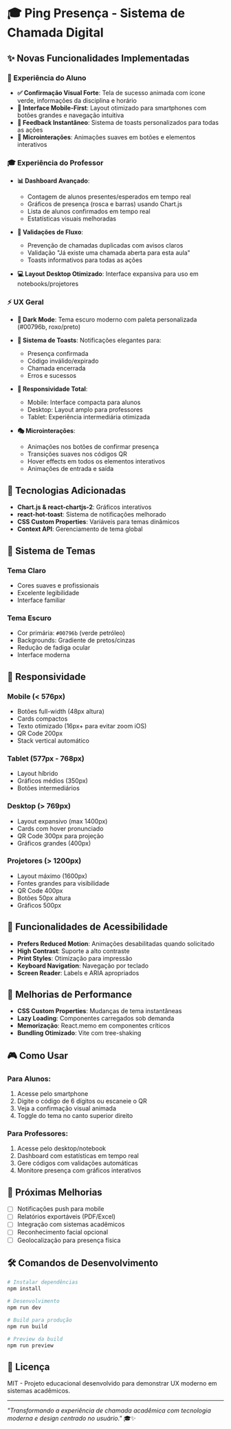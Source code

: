 # 🎓 Ping Presença - Sistema de Chamada Digital

## ✨ Novas Funcionalidades Implementadas

### 🎨 Experiência do Aluno
- **✅ Confirmação Visual Forte**: Tela de sucesso animada com ícone verde, informações da disciplina e horário
- **📱 Interface Mobile-First**: Layout otimizado para smartphones com botões grandes e navegação intuitiva
- **🎯 Feedback Instantâneo**: Sistema de toasts personalizados para todas as ações
- **🔄 Microinterações**: Animações suaves em botões e elementos interativos

### 🎓 Experiência do Professor
- **📊 Dashboard Avançado**: 
  - Contagem de alunos presentes/esperados em tempo real
  - Gráficos de presença (rosca e barras) usando Chart.js
  - Lista de alunos confirmados em tempo real
  - Estatísticas visuais melhoradas

- **🚫 Validações de Fluxo**:
  - Prevenção de chamadas duplicadas com avisos claros
  - Validação "Já existe uma chamada aberta para esta aula"
  - Toasts informativos para todas as ações

- **💻 Layout Desktop Otimizado**: Interface expansiva para uso em notebooks/projetores

### ⚡ UX Geral
- **🌙 Dark Mode**: Tema escuro moderno com paleta personalizada (#00796b, roxo/preto)
- **🔔 Sistema de Toasts**: Notificações elegantes para:
  - Presença confirmada
  - Código inválido/expirado
  - Chamada encerrada
  - Erros e sucessos

- **📱 Responsividade Total**:
  - Mobile: Interface compacta para alunos
  - Desktop: Layout amplo para professores
  - Tablet: Experiência intermediária otimizada

- **🎭 Microinterações**:
  - Animações nos botões de confirmar presença
  - Transições suaves nos códigos QR
  - Hover effects em todos os elementos interativos
  - Animações de entrada e saída

## 🚀 Tecnologias Adicionadas

- **Chart.js & react-chartjs-2**: Gráficos interativos
- **react-hot-toast**: Sistema de notificações melhorado
- **CSS Custom Properties**: Variáveis para temas dinâmicos
- **Context API**: Gerenciamento de tema global

## 🎨 Sistema de Temas

### Tema Claro
- Cores suaves e profissionais
- Excelente legibilidade
- Interface familiar

### Tema Escuro
- Cor primária: `#00796b` (verde petróleo)
- Backgrounds: Gradiente de pretos/cinzas
- Redução de fadiga ocular
- Interface moderna

## 📱 Responsividade

### Mobile (< 576px)
- Botões full-width (48px altura)
- Cards compactos
- Texto otimizado (16px+ para evitar zoom iOS)
- QR Code 200px
- Stack vertical automático

### Tablet (577px - 768px)
- Layout híbrido
- Gráficos médios (350px)
- Botões intermediários

### Desktop (> 769px)
- Layout expansivo (max 1400px)
- Cards com hover pronunciado
- QR Code 300px para projeção
- Gráficos grandes (400px)

### Projetores (> 1200px)
- Layout máximo (1600px)
- Fontes grandes para visibilidade
- QR Code 400px
- Botões 50px altura
- Gráficos 500px

## 🔧 Funcionalidades de Acessibilidade

- **Prefers Reduced Motion**: Animações desabilitadas quando solicitado
- **High Contrast**: Suporte a alto contraste
- **Print Styles**: Otimização para impressão
- **Keyboard Navigation**: Navegação por teclado
- **Screen Reader**: Labels e ARIA apropriados

## 🎯 Melhorias de Performance

- **CSS Custom Properties**: Mudanças de tema instantâneas
- **Lazy Loading**: Componentes carregados sob demanda
- **Memorização**: React.memo em componentes críticos
- **Bundling Otimizado**: Vite com tree-shaking

## 🎮 Como Usar

### Para Alunos:
1. Acesse pelo smartphone
2. Digite o código de 6 dígitos ou escaneie o QR
3. Veja a confirmação visual animada
4. Toggle do tema no canto superior direito

### Para Professores:
1. Acesse pelo desktop/notebook
2. Dashboard com estatísticas em tempo real
3. Gere códigos com validações automáticas
4. Monitore presença com gráficos interativos

## 🔮 Próximas Melhorias

- [ ] Notificações push para mobile
- [ ] Relatórios exportáveis (PDF/Excel)
- [ ] Integração com sistemas acadêmicos
- [ ] Reconhecimento facial opcional
- [ ] Geolocalização para presença física

## 🛠 Comandos de Desenvolvimento

```bash
# Instalar dependências
npm install

# Desenvolvimento
npm run dev

# Build para produção
npm run build

# Preview da build
npm run preview
```

## 📄 Licença

MIT - Projeto educacional desenvolvido para demonstrar UX moderno em sistemas acadêmicos.

---

*"Transformando a experiência de chamada acadêmica com tecnologia moderna e design centrado no usuário."* 🎓✨
